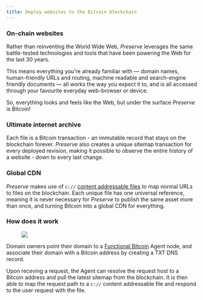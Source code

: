 ```yaml
---
title: Deploy websites to the Bitcoin blockchain
---
```


### On-chain websites

Rather than reinventing the World Wide Web, *Preserve* leverages the same battle-tested technologies and tools that have been powering the Web for the last 30 years.

This means everything you're already familiar with &mdash; domain names, human-friendly URLs and routing, machine readable and search-engine friendly documents &mdash; all works the way you expect it to, and is all accessed through your favourite everyday web-browser or device.

So, everything looks and feels like the Web, but under the surface *Preserve* is Bitcoin!

### Ultimate internet archive

 Each file is a Bitcoin transaction - an immutable record that stays on the blockchain forever. *Preserve* also creates a unique sitemap transaction for every deployed revision, making it possible to observe the entire history of a website - down to every last change.

### Global CDN

*Preserve* makes use of `c://` [content addressable files](https://c.bitdb.network/) to map normal URLs to files on the blockchain. Each unique file has one universal reference, meaning it is never necessary for *Preserve* to publish the same asset more than once, and turning Bitcoin into a global CDN for everything.

### How does it work

<figure><img src="/images/how-it-works.jpg" /></figure>

Domain owners point their domain to a [Functional Bitcoin](https://github.com/functional-bitcoin/agent) Agent node, and associate their domain with a Bitcoin address by creating a TXT DNS record.

Upon receving a request, the Agent can resolve the request host to a Bitcoin address and pull the latest sitemap from the blockchain. It is then able to map the request path to a `c://` content addressable file and respond to the user request with the file.

